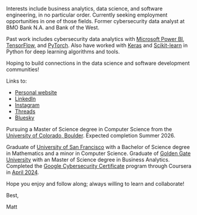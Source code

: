 Interests include business analytics, data science, and software engineering, in no particular order. 
Currently seeking employment opportunities in one of those fields. Former cybersecurity data analyst at BMO Bank N.A. and Bank of the West.  

Past work includes cybersecurity data analytics with [Microsoft Power BI](https://powerbi.microsoft.com/en-us/), [TensorFlow](https://www.tensorflow.org/), and [PyTorch](https://pytorch.org/). Also have worked with [Keras](https://keras.io/) and [Scikit-learn](https://scikit-learn.org/) in Python for deep learning algorithms and tools. 

Hoping to build connections in the data science and software development communities! 

Links to:
- [Personal website](https://www.matthewjchin.com/)
- [LinkedIn](https://www.linkedin.com/in/matthew-j-chin/)
- [Instagram](https://www.instagram.com/matthewjchin/)
- [Threads](https://www.threads.net/@matthewjchin)
- [Bluesky](https://bsky.app/profile/matthewjchin.bsky.social)


Pursuing a Master of Science degree in Computer Science from the [University of Colorado, Boulder](https://www.colorado.edu/). Expected completion Summer 2026.

Graduate of [University of San Francisco](https://www.usfca.edu/) with a Bachelor of Science degree in Mathematics and a minor in Computer Science. 
Graduate of [Golden Gate University](https://www.ggu.edu/) with an Master of Science degree in Business Analytics. 
Completed the [Google Cybersecurity Certificate](https://www.coursera.org/professional-certificates/google-cybersecurity) program through Coursera in [April 2024](https://coursera.org/verify/professional-cert/ZG26MAHQT4V8).


Hope you enjoy and follow along; always willing to learn and collaborate!


Best,

Matt
